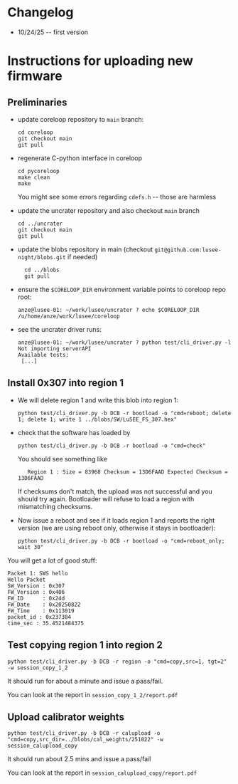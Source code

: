 # Changelog

* 10/24/25 -- first version



# Instructions for uploading new firmware

## Preliminaries

* update coreloop repository to `main` branch:
    ``` 
    cd coreloop
    git checkout main
    git pull
    ```
* regenerate C-python interface in coreloop
    ```
    cd pycoreloop
    make clean
    make
    ```
    You might see some errors regarding `cdefs.h` -- those are harmless

* update the uncrater repository and also checkout `main` branch
    ```
    cd ../uncrater
    git checkout main
    git pull
    ```

* update the blobs repository in main (checkout `git@github.com:lusee-night/blobs.git` if needed)
  ```
    cd ../blobs
    git pull
   ```

* ensure the `$CORELOOP_DIR` environment variable points to coreloop repo root:
    ```
    anze@lusee-01: ~/work/lusee/uncrater ? echo $CORELOOP_DIR
    /u/home/anze/work/lusee/coreloop
    ```
* see the uncrater driver runs:
    ```
    anze@lusee-01: ~/work/lusee/uncrater ? python test/cli_driver.py -l
    Not importing serverAPI
    Available tests:
     [...]
    ```

## Install 0x307 into region 1 
 * We will delete region 1 and write this blob into region 1:

     ```
    python test/cli_driver.py -b DCB -r bootload -o "cmd=reboot; delete 1; delete 1; write 1 ../blobs/SW/LuSEE_FS_307.hex"
    ```

 * check that the software has loaded by 
    ```
    python test/cli_driver.py -b DCB -r bootload -o "cmd=check"
    ```

    You should see something like

    ```
       Region 1 : Size = 83968 Checksum = 13D6FAAD Expected Checksum = 13D6FAAD
    ```

    If checksums don't match, the upload was not successful and you should try again. Bootloader will refuse to load a region with mismatching checksums.

    
* Now issue a reboot and see if it loads region 1 and reports the right version (we are using reboot only, otherwise it stays in bootloader):

    ```
    python test/cli_driver.py -b DCB -r bootload -o "cmd=reboot_only; wait 30"
    ```

You will get a lot of good stuff:

```
Packet 1: SWS hello
Hello Packet
SW_Version : 0x307
FW_Version : 0x406
FW_ID      : 0x24d
FW_Date    : 0x20250822
FW_Time    : 0x113019
packet_id : 0x237384
time_sec : 35.4521484375

```

## Test copying region 1 into region 2 


```
python test/cli_driver.py -b DCB -r region -o "cmd=copy,src=1, tgt=2" -w session_copy_1_2
```

It should run for about a minute and issue a pass/fail.

You can look at the report in `session_copy_1_2/report.pdf`


## Upload calibrator weights 

```
python test/cli_driver.py -b DCB -r calupload -o "cmd=copy,src_dir=../blobs/cal_weights/251022" -w session_calupload_copy
```

It should run about 2.5 mins and issue a pass/fail

You can look at the report in `session_calupload_copy/report.pdf`



